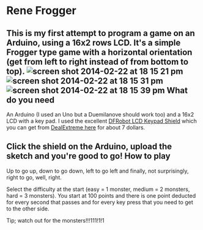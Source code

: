 Rene Frogger
============
This is my first attempt to program a game on an Arduino, using a 16x2 rows LCD. It's a simple Frogger type game with a horizontal orientation (get from left to right instead of from bottom to top).
![screen shot 2014-02-22 at 18 15 21 pm](https://f.cloud.github.com/assets/431360/2238264/2c2ecb50-9be5-11e3-99a3-a2530dec3659.png)
![screen shot 2014-02-22 at 18 15 31 pm](https://f.cloud.github.com/assets/431360/2238263/2c201f24-9be5-11e3-81b0-27d2f1ad7dce.png)
![screen shot 2014-02-22 at 18 15 39 pm](https://f.cloud.github.com/assets/431360/2238262/2c032bc6-9be5-11e3-8505-65f3f90ffb9f.png)
What do you need
----------------
An Arduino (I used an Uno but a Duemilanove should work too) and a 16x2 LCD with a key pad. I used the excellent [DFRobot LCD Keypad Shield][1] which you can get from [DealExtreme here][2] for about 7 dollars.

Click the shield on the Arduino, upload the sketch and you're good to go!
How to play
-----------
Up to go up, down to go down, left to go left and finally, not surprisingly, right to go, well, right.

Select the difficulty at the start (easy = 1 monster, medium = 2 monsters, hard = 3 monsters). You start at 100 points and there is one point deducted for every second that passes and for every key press that you need to get to the other side.

Tip; watch out for the monsters!!!111!1!1

  [1]: http://www.dfrobot.com/index.php?route=product/product&product_id=51
  [2]: http://dx.com/p/lcd-keypad-shield-for-arduino-duemilanove-lcd-1602-118059
